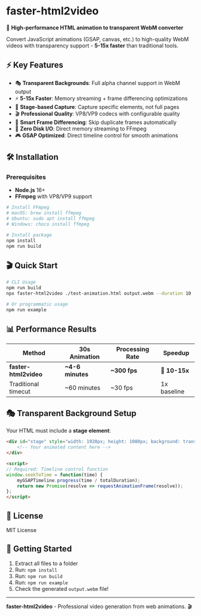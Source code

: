 # faster-html2video

🚀 **High-performance HTML animation to transparent WebM converter**

Convert JavaScript animations (GSAP, canvas, etc.) to high-quality WebM videos with transparency support - **5-15x faster** than traditional tools.

## ⚡ Key Features

- 🎭 **Transparent Backgrounds**: Full alpha channel support in WebM output
- ⚡ **5-15x Faster**: Memory streaming + frame differencing optimizations  
- 🎯 **Stage-based Capture**: Capture specific elements, not full pages
- 🎬 **Professional Quality**: VP8/VP9 codecs with configurable quality
- 🧠 **Smart Frame Differencing**: Skip duplicate frames automatically
- 💾 **Zero Disk I/O**: Direct memory streaming to FFmpeg
- 🎮 **GSAP Optimized**: Direct timeline control for smooth animations

## 🛠️ Installation

### Prerequisites
- **Node.js** 16+ 
- **FFmpeg** with VP8/VP9 support

```bash
# Install FFmpeg
# macOS: brew install ffmpeg
# Ubuntu: sudo apt install ffmpeg
# Windows: choco install ffmpeg

# Install package
npm install
npm run build
```

## 🎬 Quick Start

```bash
# CLI Usage
npm run build
npx faster-html2video ./test-animation.html output.webm --duration 10

# Or programmatic usage
npm run example
```

## 📊 Performance Results

| Method | 30s Animation | Processing Rate | Speedup |
|--------|---------------|-----------------|---------|
| **faster-html2video** | **~4-6 minutes** | **~300 fps** | **🚀 10-15x** |
| Traditional timecut | ~60 minutes | ~30 fps | 1x baseline |

## 🎭 Transparent Background Setup

Your HTML must include a **stage element**:

```html
<div id="stage" style="width: 1920px; height: 1080px; background: transparent;">
    <!-- Your animated content here -->
</div>

<script>
// Required: Timeline control function
window.seekToTime = function(time) {
    myGSAPTimeline.progress(time / totalDuration);
    return new Promise(resolve => requestAnimationFrame(resolve));
};
</script>
```

## 📄 License

MIT License

## 🚀 Getting Started

1. Extract all files to a folder
2. Run: `npm install`
3. Run: `npm run build`
4. Run: `npm run example`
5. Check the generated `output.webm` file!

---

**faster-html2video** - Professional video generation from web animations. 🎬